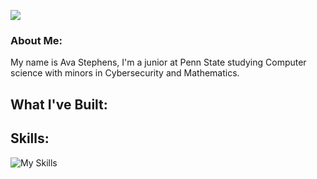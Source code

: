 ![](https://github.com/avaestephens/avaestephens/GitHubBanner.png)
### About Me:
My name is Ava Stephens, I'm a junior at Penn State studying Computer science with minors in Cybersecurity and Mathematics.

## What I've Built:


## Skills:
![My Skills](https://skillicons.dev/icons?i=js,py,react,nodejs,java,html,flutter,css,c,github,bash,flask,verilog,MIPS)
